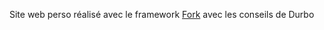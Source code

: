 Site web perso réalisé avec le framework [Fork](https://github.com/Gashmob/Fork) avec les conseils de Durbo